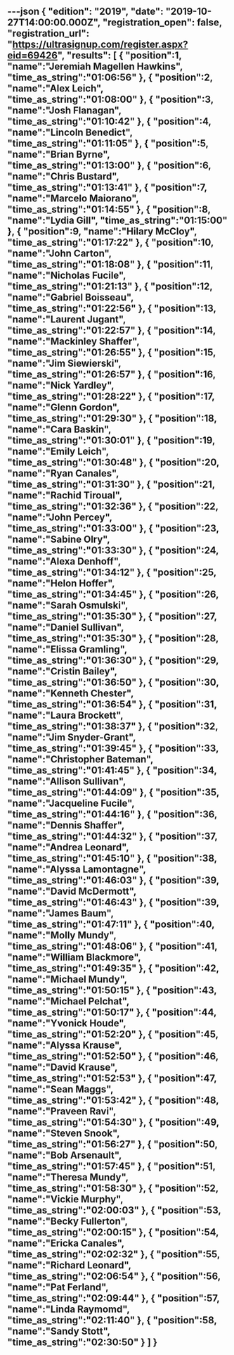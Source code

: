 ---json
{
  "edition": "2019",
  "date": "2019-10-27T14:00:00.000Z",
  "registration_open": false,
  "registration_url": "https://ultrasignup.com/register.aspx?eid=69426",
  "results": [
    {
      "position":1,
      "name":"Jeremiah Magellen Hawkins",
      "time_as_string":"01:06:56"
    },
    {
      "position":2,
      "name":"Alex Leich",
      "time_as_string":"01:08:00"
    },
    {
      "position":3,
      "name":"Josh Flanagan",
      "time_as_string":"01:10:42"
    },
    {
      "position":4,
      "name":"Lincoln Benedict",
      "time_as_string":"01:11:05"
    },
    {
      "position":5,
      "name":"Brian Byrne",
      "time_as_string":"01:13:00"
    },
    {
      "position":6,
      "name":"Chris Bustard",
      "time_as_string":"01:13:41"
    },
    {
      "position":7,
      "name":"Marcelo Maiorano",
      "time_as_string":"01:14:55"
    },
    {
      "position":8,
      "name":"Lydia Gill",
      "time_as_string":"01:15:00"
    },
    {
      "position":9,
      "name":"Hilary McCloy",
      "time_as_string":"01:17:22"
    },
    {
      "position":10,
      "name":"John Carton",
      "time_as_string":"01:18:08"
    },
    {
      "position":11,
      "name":"Nicholas Fucile",
      "time_as_string":"01:21:13"
    },
    {
      "position":12,
      "name":"Gabriel Boisseau",
      "time_as_string":"01:22:56"
    },
    {
      "position":13,
      "name":"Laurent Jugant",
      "time_as_string":"01:22:57"
    },
    {
      "position":14,
      "name":"Mackinley Shaffer",
      "time_as_string":"01:26:55"
    },
    {
      "position":15,
      "name":"Jim Siewierski",
      "time_as_string":"01:26:57"
    },
    {
      "position":16,
      "name":"Nick Yardley",
      "time_as_string":"01:28:22"
    },
    {
      "position":17,
      "name":"Glenn Gordon",
      "time_as_string":"01:29:30"
    },
    {
      "position":18,
      "name":"Cara Baskin",
      "time_as_string":"01:30:01"
    },
    {
      "position":19,
      "name":"Emily Leich",
      "time_as_string":"01:30:48"
    },
    {
      "position":20,
      "name":"Ryan Canales",
      "time_as_string":"01:31:30"
    },
    {
      "position":21,
      "name":"Rachid Tiroual",
      "time_as_string":"01:32:36"
    },
    {
      "position":22,
      "name":"John Percey",
      "time_as_string":"01:33:00"
    },
    {
      "position":23,
      "name":"Sabine Olry",
      "time_as_string":"01:33:30"
    },
    {
      "position":24,
      "name":"Alexa Denhoff",
      "time_as_string":"01:34:12"
    },
    {
      "position":25,
      "name":"Helon Hoffer",
      "time_as_string":"01:34:45"
    },
    {
      "position":26,
      "name":"Sarah Osmulski",
      "time_as_string":"01:35:30"
    },
    {
      "position":27,
      "name":"Daniel Sullivan",
      "time_as_string":"01:35:30"
    },
    {
      "position":28,
      "name":"Elissa Gramling",
      "time_as_string":"01:36:30"
    },
    {
      "position":29,
      "name":"Cristin Bailey",
      "time_as_string":"01:36:50"
    },
    {
      "position":30,
      "name":"Kenneth Chester",
      "time_as_string":"01:36:54"
    },
    {
      "position":31,
      "name":"Laura Brockett",
      "time_as_string":"01:38:37"
    },
    {
      "position":32,
      "name":"Jim Snyder-Grant",
      "time_as_string":"01:39:45"
    },
    {
      "position":33,
      "name":"Christopher Bateman",
      "time_as_string":"01:41:45"
    },
    {
      "position":34,
      "name":"Allison Sullivan",
      "time_as_string":"01:44:09"
    },
    {
      "position":35,
      "name":"Jacqueline Fucile",
      "time_as_string":"01:44:16"
    },
    {
      "position":36,
      "name":"Dennis Shaffer",
      "time_as_string":"01:44:32"
    },
    {
      "position":37,
      "name":"Andrea Leonard",
      "time_as_string":"01:45:10"
    },
    {
      "position":38,
      "name":"Alyssa Lamontagne",
      "time_as_string":"01:46:03"
    },
    {
      "position":39,
      "name":"David McDermott",
      "time_as_string":"01:46:43"
    },
    {
      "position":39,
      "name":"James Baum",
      "time_as_string":"01:47:11"
    },
    {
      "position":40,
      "name":"Molly Mundy",
      "time_as_string":"01:48:06"
    },
    {
      "position":41,
      "name":"William Blackmore",
      "time_as_string":"01:49:35"
    },
    {
      "position":42,
      "name":"Michael Mundy",
      "time_as_string":"01:50:15"
    },
    {
      "position":43,
      "name":"Michael Pelchat",
      "time_as_string":"01:50:17"
    },
    {
      "position":44,
      "name":"Yvonick Houde",
      "time_as_string":"01:52:20"
    },
    {
      "position":45,
      "name":"Alyssa Krause",
      "time_as_string":"01:52:50"
    },
    {
      "position":46,
      "name":"David Krause",
      "time_as_string":"01:52:53"
    },
    {
      "position":47,
      "name":"Sean Maggs",
      "time_as_string":"01:53:42"
    },
    {
      "position":48,
      "name":"Praveen Ravi",
      "time_as_string":"01:54:30"
    },
    {
      "position":49,
      "name":"Steven Snook",
      "time_as_string":"01:56:27"
    },
    {
      "position":50,
      "name":"Bob Arsenault",
      "time_as_string":"01:57:45"
    },
    {
      "position":51,
      "name":"Theresa Mundy",
      "time_as_string":"01:58:30"
    },
    {
      "position":52,
      "name":"Vickie Murphy",
      "time_as_string":"02:00:03"
    },
    {
      "position":53,
      "name":"Becky Fullerton",
      "time_as_string":"02:00:15"
    },
    {
      "position":54,
      "name":"Ericka Canales",
      "time_as_string":"02:02:32"
    },
    {
      "position":55,
      "name":"Richard Leonard",
      "time_as_string":"02:06:54"
    },
    {
      "position":56,
      "name":"Pat Ferland",
      "time_as_string":"02:09:44"
    },
    {
      "position":57,
      "name":"Linda Raymomd",
      "time_as_string":"02:11:40"
    },
    {
      "position":58,
      "name":"Sandy Stott",
      "time_as_string":"02:30:50"
    }
  ]
}
---
